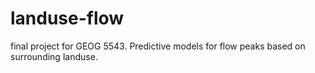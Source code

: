# landuse-flow
final project for GEOG 5543. Predictive models for flow peaks based on surrounding landuse.
